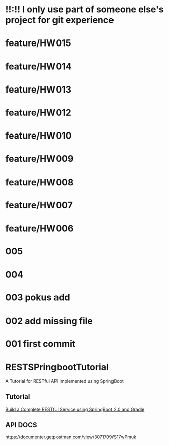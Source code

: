 # !!:!! I only use part of someone else's project for git experience
# feature/HW015
# feature/HW014
# feature/HW013
# feature/HW012
# feature/HW010
# feature/HW009
# feature/HW008
# feature/HW007
# feature/HW006
# 005
# 004
# 003 pokus add
# 002 add missing file
# 001 first commit
# RESTSPringbootTutorial
A Tutorial for RESTful API implemented using SpringBoot

## Tutorial 
[Build a Complete RESTful Service using SpringBoot 2.0 and Gradle](https://medium.com/@namila007/build-a-complete-restful-service-using-springboot-2-0-and-gradle-e9e381a114d8?_branch_match_id=629226581456584738)

## API DOCS
https://documenter.getpostman.com/view/3071709/S17wPmuk
